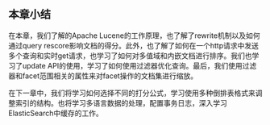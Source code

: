 ## 本章小结

在本章，我们了解的Apache Lucene的工作原理，也了解了rewrite机制以及如何通过query rescore影响文档的得分。此外，也了解了如何在一个http请求中发送多个查询和实时get请求，也学习了如何对多值域和内嵌文档进行排序。我们也学习了update API的使用，学习了如何使用过滤器优化查询。最后，我们使用过滤器和facet范围相关的属性来对facet操作的文档集进行缩放。

在下一章中，我们将学习如何选择不同的打分公式，学习使用多种倒排表格式来调整索引的结构。也将学习多语言数据的处理，配置事务日志，深入学习ElasticSearch中缓存的工作。
